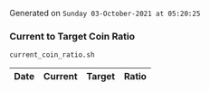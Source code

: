 Generated on `Sunday 03-October-2021 at 05:20:25`

### Current to Target Coin Ratio
`current_coin_ratio.sh`

Date|Current|Target|Ratio
---|---|---|---
